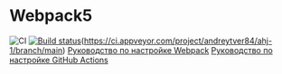# Webpack5
![CI](https://github.com/andreytver84/ahj-2/actions/workflows/web.yml/badge.svg)
[![Build status](https://ci.appveyor.com/api/projects/status/vkhg1fnug9kjwob5?svg=true)](https://ci.appveyor.com/project/andreytver84/ahj-2)(https://ci.appveyor.com/project/andreytver84/ahj-1/branch/main)
[Руководство по настройке Webpack](https://webpack.js.org/guides/)
[Руководство по настройке GitHub Actions](https://docs.github.com/en/actions/quickstart)
